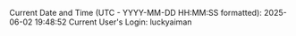 Current Date and Time (UTC - YYYY-MM-DD HH:MM:SS formatted): 2025-06-02 19:48:52
Current User's Login: luckyaiman
